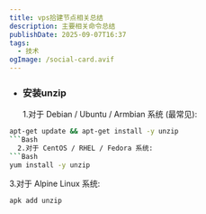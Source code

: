 ```yaml
---
title: vps拾建节点相关总结
description: 主要相关命令总结
publishDate: 2025-09-07T16:37
tags:
  - 技术
ogImage: /social-card.avif
---
```

* ### 安装unzip

  1.对于 Debian / Ubuntu / Armbian 系统 (最常见):

```Bash
apt-get update && apt-get install -y unzip
```Bash
  2.对于 CentOS / RHEL / Fedora 系统:
```Bash
yum install -y unzip
```
  3.对于 Alpine Linux 系统:
```Bash
apk add unzip
```
